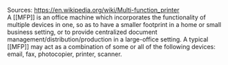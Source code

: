 Sources:
https://en.wikipedia.org/wiki/Multi-function_printer
\
A [[MFP]] is an office machine which incorporates the functionality of multiple devices in one, so as to have a smaller footprint in a home or small business setting, or to provide centralized document management/distribution/production in a large-office setting. A typical [[MFP]] may act as a combination of some or all of the following devices: email, fax, photocopier, printer, scanner.
